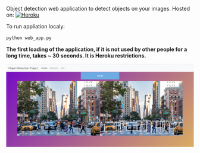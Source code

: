 Object detection web application to detect objects on your images. Hosted on: [![Heroku](https://img.shields.io/badge/Heroku-430098?style=for-the-badge&logo=heroku&logoColor=white)](https://obj-detect-shumilin.herokuapp.com/)




To run appliation localy:
```python
python web_app.py
```

**The first loading of the application, if it is not used by other people for a long time, takes ~ 30 seconds. It is Heroku restrictions.**


![preview](preview.PNG)
